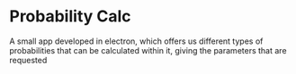 # Probability Calc
A small app developed in electron, which offers us different types of probabilities that can be calculated within it, giving the parameters that are requested
